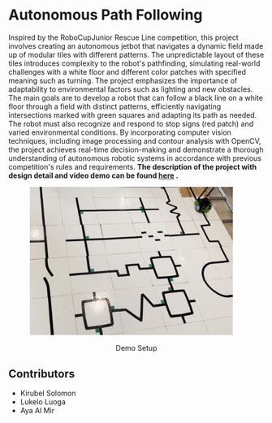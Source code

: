 #  Autonomous Path Following
Inspired by the RoboCupJunior Rescue Line competition, this project involves creating an autonomous jetbot that navigates a dynamic field made up of modular tiles with different patterns. The unpredictable layout of these tiles introduces complexity to the robot's pathfinding, simulating real-world challenges with a white floor and different color patches with specified meaning such as turning. The project emphasizes the importance of adaptability to environmental factors such as lighting and new obstacles. The main goals are to develop a robot that can follow a black line on a white floor through a field with distinct patterns, efficiently navigating intersections marked with green squares and adapting its path as needed. The robot must also recognize and respond to stop signs (red patch) and varied environmental conditions. By incorporating computer vision techniques, including image processing and contour analysis with OpenCV, the project achieves real-time decision-making and demonstrate a thorough understanding of autonomous robotic systems in accordance with previous competition's rules and requirements. <b>  The description of the project with design detail and  video demo can be found [here](https://kirubelsol.github.io/pages/LineFollowing.html) . </b>

<p align="center">
  <img src="../img/jetbot.JPG" alt="RealPool" width="400" />  &nbsp;&nbsp;&nbsp;&nbsp;
</p>

<p align="center"> Demo Setup </p>

## Contributors
-   Kirubel Solomon 
-   Lukelo Luoga
-   Aya Al Mir